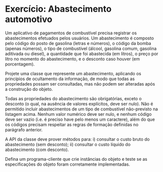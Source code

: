 # Exercício: Abastecimento automotivo

Um aplicativo de pagamentos de combustível precisa registrar os abastecimentos efetuados pelos usuários. Um abastecimento é composto pelo código do posto de gasolina (letras e números), o código da bomba (apenas números), o tipo de combustível (álcool, gasolina comum, gasolina aditivada ou diesel), a quantidade que foi abastecida (em litros), o preço por litro no momento do abastecimento, e o desconto caso houver (em porcentagem). 

Projete uma classe que represente um abastecimento, aplicando os princípios de ocultamento da informação, de modo que todas as propriedades possam ser consultadas, mas não podem ser alteradas após a construção do objeto. 

Todas as propriedades do abastecimento são obrigatórias, exceto o desconto (o qual, na ausência de valores explícitos, deve ser nulo). Não é permitido incluir abastecimentos de um tipo de combustível não-previsto na listagem acima. Nenhum valor numérico deve ser nulo, e nenhum código deve ser vazio (i.e. é preciso have pelo menos um caractere), além do que os códigos precisam respeitar as regras de formação definidas no parágrafo anterior. 

A API da classe deve prover métodos para: i) consultar o custo bruto do abastecimento (sem desconto); ii) consultar o custo líquido do abastecimento (com desconto). 

Defina um programa-cliente que crie instâncias do objeto e teste se as especificações do objeto foram corretamente implementadas.